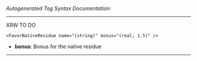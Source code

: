 _Autogenerated Tag Syntax Documentation:_

---
XRW TO DO

```
<FavorNativeResidue name="(string)" bonus="(real; 1.5)" />
```

-   **bonus**: Bonus for the native residue

---
